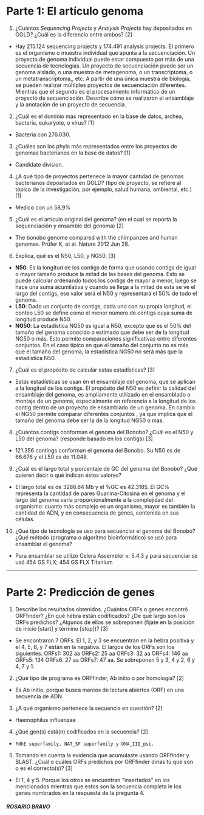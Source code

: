 # Parte 1: El artículo genoma

1. ¿Cuántos *Sequencing Projects* y *Analysis Projects* hay depositados en GOLD? ¿Cuál es la diferencia entre ambos? [2]

 * Hay 215.124 sequencing projects y 174.491 analysis projects. El primero es el organismo o muestra individual que apunta a la secuenciación. Un proyecto de genoma individual puede estar compuesto por más de una secuencia de tecnologías. Un proyecto de secuenciación puede ser un genoma aislado, o una muestra de metagenoma, o un transcriptoma, o un metatranscriptoma,, etc. A partir de una única muestra de biología, se pueden realizar múltiples proyectos de secuenciación diferentes. Mientras que el segundo es el procesamiento informático de un proyecto de secuenciación. Describe cómo se realizaron el ensamblaje y la anotación de un proyecto de secuencia. 

2. ¿Cuál es el dominio más representado en la base de datos, archea, bacteria, eukaryote, o virus? [1]

 * Bacteria con  276.030.

3. ¿Cuáles son los phyla más representados entre los proyectos de genomas bacterianos en la base de datos? [1]

 * Candidate division.

4. ¿A qué tipo de proyectos pertenece la mayor cantidad de genomas bacterianos depositados en GOLD? (tipo de proyecto, se refiere al tópico de la investigación, por ejemplo, salud humana, ambiental, etc.) [1]

 * Medico con un 58,9%

5. ¿Cuál es el artículo original del genoma? (en el cual se reporta la sequenciación y ensamble del genoma) [2]

 * The bonobo genome compared with the chimpanzee and human genomes. Prüfer K, et al. Nature 2012 Jun 28. 

6. Explica, qué es el N50, L50, y NG50. [3]

 * **N50**: Es la longitud de los contigs de forma que usando contigs de igual o mayor tamaño produce la mitad de las bases del genoma. Esto se puede calcular ordenando todos los contigs de mayor a menor, luego se hace una suma acumilativa y cuando se llega a la mitad de esta se ve el largo del contigs, ese valor será el N50 y representará el 50% de todo el genoma.
 * **L50**: Dado un conjunto de contigs, cada uno con su propia longitud, el conteo L50 se define como el menor número de contigs cuya suma de longitud produce N50.
 * **NG50**: La estadística NG50 es igual a N50, excepto que es el 50% del tamaño del genoma conocido o estimado que debe ser de la longitud NG50 o más. Esto permite comparaciones significativas entre diferentes conjuntos. En el caso típico en que el tamaño del conjunto no es más que el tamaño del genoma, la estadística NG50 no será más que la estadística N50.

7. ¿Cuál es el propósito de calcular estas estadísticas? [3]

 * Estas estadísticas se usan en el ensamblaje del genoma, que se aplican a la longitud de los contigs. El propósito del N50 es definir la calidad del ensamblaje del genoma, es ampliamente utilizado en el ensamblado o montaje de un genoma, especialmente en referencia a la longitud de los contig dentro de un proyecto de ensamblado de un genoma. En cambio el NG50 permite comparar diferentes conjuntos , ya que implica que el tamaño del genoma debe ser la de la longitud NG50 o mas.

8. ¿Cuántos contigs conforman el genoma del Bonobo? ¿Cuál es el N50 y L50 del genoma? (responde basado en los contigs) [3]

 * 121.356 contings conforman el genoma del Bonobo. Su N50 es de 66.676 y el L50 es de 11.048.

9. ¿Cuál es el largo total y porcentaje de GC del genoma del Bonobo? ¿Qué quieren decir o qué indican éstos valores?

 * El largo total es de 3286.64 Mb y el %GC es 42.3185. El GC% representa la cantidad de pares Guanina-Citosina en el genoma y el largo del genoma varía proporcionalmente a la complejidad del organismo: cuanto más complejo es un organismo, mayor es también la cantidad de ADN, y en consecuencia de genes, contenida en sus células.

10. ¿Qué tipo de tecnología se uso para secuenciar el genoma del Bonobo? ¿Qué método (programa o algorítmo bioinformático) se usó para ensamblar el genoma?

 * Para ensamblar se utilizó Celera Assembler v. 5.4.3 y para secuenciar se usó 454 GS FLX; 454 GS FLX Titanium

----------

# Parte 2: Predicción de genes

1. Describe los resultados obtenidos. ¿Cuántos ORFs o genes encontró ORFfinder? ¿En qué hebra están codificados? ¿De qué largo son los ORFs predichos? ¿Algunos de ellos se sobreponen (fíjate en la posición de inicio [start] y término [stop])? [3]

 * Se encontraron 7 ORFs. El 1, 2, y 3 se encuentran en la hebra positiva y el 4, 5, 6, y 7 están en la negativa. El largos de los ORFs son los siguientes: ORFs1: 302 aa ORFs2: 25 aa ORFs3: 32 aa ORFs4: 146 aa ORFs5: 134 ORFs6: 27 aa ORFs7: 47 aa. Se sobreponen 5 y 3, 4 y 2, 6 y 4, 7 y 1.

2. ¿Qué tipo de programa es ORFfinder, Ab initio o por homología? [2]

 * Es Ab initio, porque busca marcos de lectura abiertos (ORF) en una secuencia de ADN.

3. ¿A qué organismo pertenece la secuencia en cuestión? [2]

 * Haemophilus influenzae

4. ¿Qué gen(s) está(n) codificados en la secuencia? [2]

 *  `FdhE superfamily, NAT_SF superfamily y DNA_III_psi.`

5. Tomando en cuenta la evidencia que acumulaste usando ORFfinder y BLAST. ¿Cuál o cuáles ORFs predichos por ORFfinder dirías tú que son o es el correcto(s)? [3]

 * El 1, 4 y 5. Porque los otros se encuentran "insertados" en los mencionados mientras que estos son la secuencia completa le los genes nombrados en la respuesta de la pregunta 4.
 

##### *ROSARIO BRAVO*